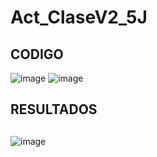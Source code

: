 # Act_ClaseV2_5J
## CODIGO
![image](https://github.com/user-attachments/assets/abe843e9-616a-4a8c-a54d-efbe234ad947)
![image](https://github.com/user-attachments/assets/a5d0e8f0-d200-4a94-8a30-d15f27485463)
##
## RESULTADOS
##
![image](https://github.com/user-attachments/assets/36a9b0fb-5e93-4f11-8e4b-15fa5890e9be)

